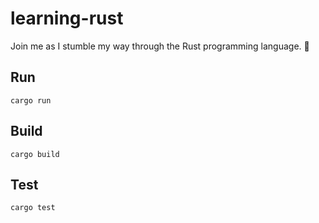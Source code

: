 # learning-rust
Join me as I stumble my way through the Rust programming language. 🦀

## Run
`cargo run`

## Build
`cargo build`

## Test
`cargo test`
